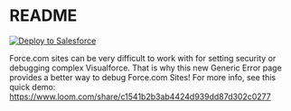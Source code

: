 # README #


[![Deploy to Salesforce](https://raw.githubusercontent.com/afawcett/githubsfdeploy/master/src/main/webapp/resources/img/deploy.png)](https://githubsfdeploy.herokuapp.com?owner=Kaptio&repo=Force.com-Sites-Generic-Error-Page-With-Debug-Mode)

Force.com sites can be very difficult to work with for setting security or debugging complex Visualforce.
That is why this new Generic Error page provides a better way to debug Force.com Sites!
For more info, see this quick demo: https://www.loom.com/share/c1541b2b3ab4424d939dd87d302c0277
